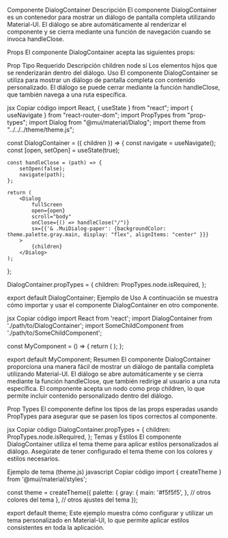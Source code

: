 Componente DialogContainer
Descripción
El componente DialogContainer es un contenedor para mostrar un diálogo de pantalla completa utilizando Material-UI. El diálogo se abre automáticamente al renderizar el componente y se cierra mediante una función de navegación cuando se invoca handleClose.

Props
El componente DialogContainer acepta las siguientes props:

Prop	Tipo	Requerido	Descripción
children	node	sí	Los elementos hijos que se renderizarán dentro del diálogo.
Uso
El componente DialogContainer se utiliza para mostrar un diálogo de pantalla completa con contenido personalizado. El diálogo se puede cerrar mediante la función handleClose, que también navega a una ruta específica.

jsx
Copiar código
import React, { useState } from "react";
import { useNavigate } from "react-router-dom";
import PropTypes from "prop-types";
import Dialog from "@mui/material/Dialog";
import theme from "../../../theme/theme.js";

const DialogContainer = ({ children }) => {
    const navigate = useNavigate();
    const [open, setOpen] = useState(true);

    const handleClose = (path) => {
        setOpen(false);
        navigate(path);
    };

    return (
        <Dialog
            fullScreen
            open={open}
            scroll="body"
            onClose={() => handleClose("/")}
            sx={{'& .MuiDialog-paper': {backgroundColor: theme.palette.gray.main, display: "flex", alignItems: "center" }}}
        >
            {children}
        </Dialog>
    );
};

DialogContainer.propTypes = {
    children: PropTypes.node.isRequired,
};

export default DialogContainer;
Ejemplo de Uso
A continuación se muestra cómo importar y usar el componente DialogContainer en otro componente.

jsx
Copiar código
import React from 'react';
import DialogContainer from './path/to/DialogContainer';
import SomeChildComponent from './path/to/SomeChildComponent';

const MyComponent = () => {
    return (
        <DialogContainer>
            <SomeChildComponent />
        </DialogContainer>
    );
};

export default MyComponent;
Resumen
El componente DialogContainer proporciona una manera fácil de mostrar un diálogo de pantalla completa utilizando Material-UI. El diálogo se abre automáticamente y se cierra mediante la función handleClose, que también redirige al usuario a una ruta específica. El componente acepta un nodo como prop children, lo que permite incluir contenido personalizado dentro del diálogo.

Prop Types
El componente define los tipos de las props esperadas usando PropTypes para asegurar que se pasen los tipos correctos al componente.

jsx
Copiar código
DialogContainer.propTypes = {
    children: PropTypes.node.isRequired,
};
Temas y Estilos
El componente DialogContainer utiliza el tema theme para aplicar estilos personalizados al diálogo. Asegúrate de tener configurado el tema theme con los colores y estilos necesarios.

Ejemplo de tema (theme.js)
javascript
Copiar código
import { createTheme } from '@mui/material/styles';

const theme = createTheme({
    palette: {
        gray: {
            main: '#f5f5f5',
        },
        // otros colores del tema
    },
    // otros ajustes del tema
});

export default theme;
Este ejemplo muestra cómo configurar y utilizar un tema personalizado en Material-UI, lo que permite aplicar estilos consistentes en toda la aplicación.